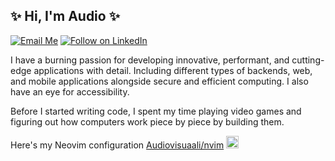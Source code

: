 ## ✨ Hi, I'm Audio ✨

[![Email Me](https://img.shields.io/badge/Email-audiovisuaali@audiovisuaali.net-BB001B.svg)](mailto:audiovisuaali@audiovisuaali.net)
[![Follow on LinkedIn](https://img.shields.io/badge/Follow-LinkedIn-2867B2.svg)](https://linkedin.com/in/audiovisuaali)


I have a burning passion for developing innovative, performant, and cutting-edge applications with detail. Including different types of backends, web, and mobile applications alongside secure and efficient computing. I also have an eye for accessibility.

Before I started writing code, I spent my time playing video games and figuring out how computers work piece by piece by building them.

Here's my Neovim configuration [Audiovisuaali/nvim](https://github.com/AudioVisuaali/nvim) <img src="https://cdn.frankerfacez.com/emoticon/270930/2" alt="WidePeepoHappy" height="20"/>
